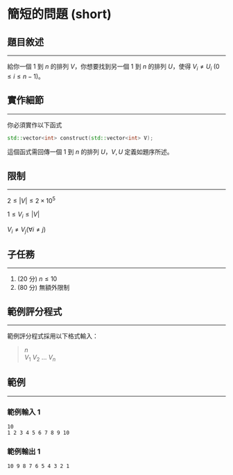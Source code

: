 # 簡短的問題 (short)

## 題目敘述
----
給你一個 $1$ 到 $n$ 的排列 $V$，你想要找到另一個 $1$ 到 $n$ 的排列 $U$，使得 $V_i \neq U_i$ ($0 \le i \le n - 1$)。

## 實作細節
----
你必須實作以下函式
```cpp
std::vector<int> construct(std::vector<int> V);
```
這個函式需回傳一個 $1$ 到 $n$ 的排列 $U$，$V, U$ 定義如題序所述。
## 限制
----
$2 \le |V| \le 2 \times 10^5$

$1 \le V_i \le |V|$

$V_i \neq V_j (\forall i \neq j)$

## 子任務
----
1. (20 分) $n \le 10$
2. (80 分) 無額外限制

<div style="page-break-after: always"></div>

## 範例評分程式
----
範例評分程式採用以下格式輸入：

>$n$  
>$V_1$  $V_2$ ... $V_n$


## 範例 
----

### 範例輸入 1

```
10
1 2 3 4 5 6 7 8 9 10
```

### 範例輸出 1
```
10 9 8 7 6 5 4 3 2 1
```


